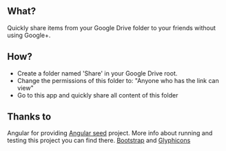 ## What?
Quickly share items from your Google Drive folder to your friends without using Google+.

## How?
- Create a folder named 'Share' in your Google Drive root.
- Change the permissions of this folder to: "Anyone who has the link can view"
- Go to this app and quickly share all content of this folder

## Thanks to
Angular for providing [Angular seed](https://github.com/angular/angular-seed) project. More info about running and testing this project you can find there.
[Bootstrap](http://getbootstrap.com/) and [Glyphicons](http://glyphicons.com/)